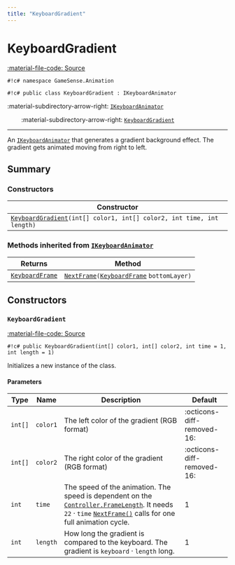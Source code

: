 ```yaml
---
title: "KeyboardGradient"
---
```


# KeyboardGradient
[:material-file-code: Source](https://github.com/habetuz/GameSense/blob/main/Animation/KeyboardGradient.cs)

`#!c# namespace GameSense.Animation`

`#!c# public class KeyboardGradient : IKeyboardAnimator`

:material-subdirectory-arrow-right: [`IKeyboardAnimator`](IKeyboardAnimator.md)

&ensp;&ensp;&ensp;&ensp; :material-subdirectory-arrow-right: [`KeyboardGradient`]()


---

An [`IKeyboardAnimator`](IKeyboardAnimator.md) that generates a gradient background effect. The gradient gets animated moving from right to left.

## Summary
### Constructors
| Constructor                                                                |
| -------------------------------------------------------------------------- |
| [`KeyboardGradient`]()`(int[] color1, int[] color2, int time, int length)` |

### Methods inherited from [`IKeyboardAnimator`](IKeyboardAnimator.md)
| Returns                             | Method                                                                                             |
| ----------------------------------- | -------------------------------------------------------------------------------------------------- |
| [`KeyboardFrame`](KeyboardFrame.md) | [`NextFrame`](IKeyboardAnimator.md#nextframe)`(`[`KeyboardFrame`](KeyboardFrame.md) `bottomLayer)` |

## Constructors
### `KeyboardGradient`
[:material-file-code: Source](https://github.com/habetuz/GameSense/blob/main/Animation/KeyboardGradient.cs#L42-L116)

`#!c# public KeyboardGradient(int[] color1, int[] color2, int time = 1, int length = 1)`

Initializes a new instance of the class.

#### Parameters
| Type    | Name     | Description                                                                                                                                                                                                                 | Default                    |
| ------- | -------- | --------------------------------------------------------------------------------------------------------------------------------------------------------------------------------------------------------------------------- | -------------------------- |
| `int[]` | `color1` | The left color of the gradient (RGB format)                                                                                                                                                                                 | :octicons-diff-removed-16: |
| `int[]` | `color2` | The right color of the gradient (RGB format)                                                                                                                                                                                | :octicons-diff-removed-16: |
| `int`   | `time`   | The speed of the animation. The speed is dependent on the [`Controller.FrameLength`](Controller.md#framelength). It needs `22` · `time` [`NextFrame()`](IKeyboardAnimator.md#nextframe) calls for one full animation cycle. | 1                          |
| `int`   | `length` | How long the gradient is compared to the keyboard. The gradient is `keyboard` · `length` long.                                                                                                                              | 1                          |
